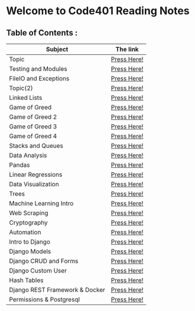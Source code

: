 # Welcome to Code401 Reading Notes

## Table of Contents :

| Subject | The link |
| --- | --- |
| Topic | [Press Here!](https://ahmedzatar.github.io/reading-notes/401/topic) |
| Testing and Modules | [Press Here!](https://ahmedzatar.github.io/reading-notes/401/Testing-and-Modules) |
| FileIO and Exceptions | [Press Here!](https://ahmedzatar.github.io/reading-notes/401/FileIO-and-Exceptions) |
| Topic(2) | [Press Here!](https://ahmedzatar.github.io/reading-notes/401/topic2) |
| Linked Lists | [Press Here!](https://ahmedzatar.github.io/reading-notes/401/Linked-Lists) |
| Game of Greed | [Press Here!](https://ahmedzatar.github.io/reading-notes/401/Game-of-Greed) |
| Game of Greed 2 | [Press Here!](https://ahmedzatar.github.io/reading-notes/401/Game-of-Greed2) |
| Game of Greed 3 | [Press Here!](https://ahmedzatar.github.io/reading-notes/401/Game-of-Greed3) |
| Game of Greed 4 | [Press Here!](https://ahmedzatar.github.io/reading-notes/401/Game-of-Greed4) |
| Stacks and Queues | [Press Here!](https://ahmedzatar.github.io/reading-notes/401/Stacks-and-Queues) |
| Data Analysis | [Press Here!](https://ahmedzatar.github.io/reading-notes/401/Data-Analysis) |
| Pandas | [Press Here!](https://ahmedzatar.github.io/reading-notes/401/Pandas) |
| Linear Regressions | [Press Here!](https://ahmedzatar.github.io/reading-notes/401/Linear-Regressions) |
| Data Visualization | [Press Here!](https://ahmedzatar.github.io/reading-notes/401/Data-Visualization) |
| Trees | [Press Here!](https://ahmedzatar.github.io/reading-notes/401/Trees) |
| Machine Learning Intro | [Press Here!](https://ahmedzatar.github.io/reading-notes/401/Machine-Learning-Intro) |
| Web Scraping | [Press Here!](https://ahmedzatar.github.io/reading-notes/401/Web-Scraping) |
| Cryptography | [Press Here!](https://ahmedzatar.github.io/reading-notes/401/Cryptography) |
| Automation | [Press Here!](https://ahmedzatar.github.io/reading-notes/401/Automation) |
| Intro to Django | [Press Here!](https://ahmedzatar.github.io/reading-notes/401/Intro_to_Django) |
| Django Models | [Press Here!](https://ahmedzatar.github.io/reading-notes/401/Django_Models) |
| Django CRUD and Forms | [Press Here!](https://ahmedzatar.github.io/reading-notes/401/Django_CRUD_and_Forms) |
| Django Custom User | [Press Here!](https://ahmedzatar.github.io/reading-notes/401/Django_Custom_User) |
| Hash Tables | [Press Here!](https://ahmedzatar.github.io/reading-notes/401/Hash_Tables) |
| Django REST Framework & Docker | [Press Here!](https://ahmedzatar.github.io/reading-notes/401/Django_REST_Framework_And_Docker) |
| Permissions & Postgresql | [Press Here!](https://ahmedzatar.github.io/reading-notes/401/Permissions_and_Postgresql) |



































